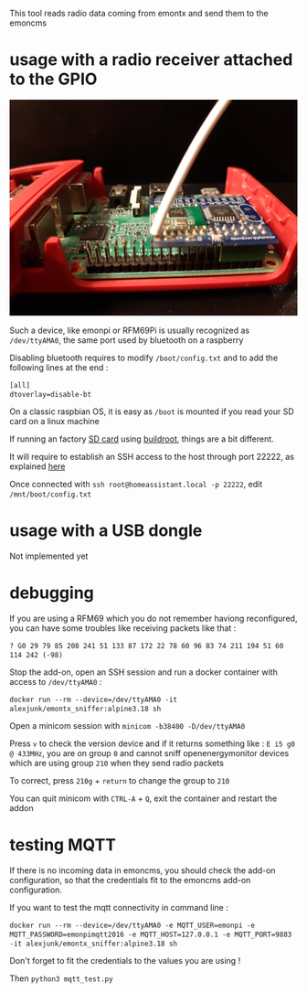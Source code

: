 This tool reads radio data coming from emontx and send them to the emoncms

# usage with a radio receiver attached to the GPIO

![emonbase](images/emonbase.png)

Such a device, like emonpi or RFM69Pi is usually recognized as `/dev/ttyAMA0`, the same port used by bluetooth on a raspberry

Disabling bluetooth requires to modify `/boot/config.txt` and to add the following lines at the end :
```
[all]
dtoverlay=disable-bt
```
On a classic raspbian OS, it is easy as `/boot` is mounted if you read your SD card on a linux machine

If running an factory [SD card](https://www.home-assistant.io/installation/raspberrypi#writing-the-image-with-balena-etcher) using [buildroot](https://buildroot.org/), things are a bit different.

It will require to establish an SSH access to the host through port 22222, as explained [here](https://developers.home-assistant.io/docs/operating-system/debugging/)

Once connected with `ssh root@homeassistant.local -p 22222`, edit `/mnt/boot/config.txt`

# usage with a USB dongle

Not implemented yet

# debugging

If you are using a RFM69 which you do not remember haviong reconfigured, you can have some troubles like receiving packets like that :
```
? G0 29 79 85 208 241 51 133 87 172 22 78 60 96 83 74 211 194 51 60 114 242 (-98)
```
Stop the add-on, open an SSH session and run a docker container with access to `/dev/ttyAMA0` :
```
docker run --rm --device=/dev/ttyAMA0 -it alexjunk/emontx_sniffer:alpine3.18 sh
```
Open a minicom session with `minicom -b38400 -D/dev/ttyAMA0`

Press `v` to check the version device and if it returns something like : `E i5 g0 @ 433MHz`, you are on group `0` and cannot sniff openenergymonitor devices which are using group `210` when they send radio packets

To correct, press `210g` + `return` to change the group to `210`

You can quit minicom with `CTRL-A` + `Q`, exit the container and restart the addon

# testing MQTT

If there is no incoming data in emoncms, you should check the add-on configuration, so that the credentials fit to the emoncms add-on configuration. 

If you want to test the mqtt connectivity in command line : 

```
docker run --rm --device=/dev/ttyAMA0 -e MQTT_USER=emonpi -e MQTT_PASSWORD=emonpimqtt2016 -e MQTT_HOST=127.0.0.1 -e MQTT_PORT=9883 -it alexjunk/emontx_sniffer:alpine3.18 sh
```
Don't forget to fit the credentials to the values you are using !

Then `python3 mqtt_test.py`
